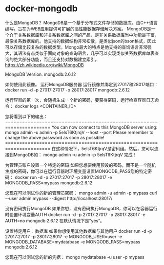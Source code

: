 # docker-mongodb
什么是MongoDB？
    MongoDB是一个基于分布式文件存储的数据库。由C++语言编写。旨在为WEB应用提供可扩展的高性能数据存储解决方案。
MongoDB是一个介于关系数据库和非关系数据库之间的产品，是非关系数据库当中功能最丰富，最像关系数据库的。他支持的数据结构非常松散，是类似json的bson格式，因此可以存储比较复杂的数据类型。Mongo最大的特点是他支持的查询语言非常强大，其语法有点类似于面向对象的查询语言，几乎可以实现类似关系数据库单表查询的绝大部分功能，而且还支持对数据建立索引。
https://zh.wikipedia.org/wiki/MongoDB
 
MongoDB Version.
mongodb:2.6.12

如何使用此镜像。
运行MongoDB服务器
运行镜像并绑定到27017和28017端口：
docker run -d -p 27017:27017 -p 28017:28017 mongodb:2.6.12

运行容器的第一次，会随机生成一个新的密码，要获得密码，运行检查容器日志命令：
docker logs <CONTAINER_ID>

您将看到以下的输出：
    ======================================================================
    You can now connect to this MongoDB server using:
        mongo admin -u admin -p 5elsT6KtjrqV --host <host> --port <port>
    Please remember to change the above password as soon as possible!
    ======================================================================
在这种情况下，5elsT6KtjrqV是密码组。然后，您可以连接到MongoDB的：
mongo admin -u admin -p 5elsT6KtjrqV
完成！

为管理员账户设置一个特定的密码
如果您想要使用预设的密码，而不是一个随机生成的密码，你可以在运行容器时环境变量设置MONGODB_PASS您的特定密码：
docker run -d -p 27017:27017 -p 28017:28017 -e MONGODB_PASS=mypass mongodb:2.6.12

您现在可以测试你的新的管理员密码：
mongo admin -u admin -p mypass
curl --user admin:mypass --digest http://localhost:28017/

没有密码执行MongoDB
如果你想，没有密码执行MongoDB，你可以在容器运行时设置环境变量AUTH
docker run -d -p 27017:27017 -p 28017:28017 -e AUTH=no mongodb:2.6.12
在默认情况下是”yes”。

设置特定用户：数据库
如果你想使用其他数据库与其他用户
docker run -d -p 27017:27017 -p 28017:28017 -e MONGODB_USER=user -e MONGODB_DATABASE=mydatabase -e MONGODB_PASS=mypass mongodb:2.6.12

您现在可以测试您的新的凭据：
mongo mydatabase -u user -p mypass
 
